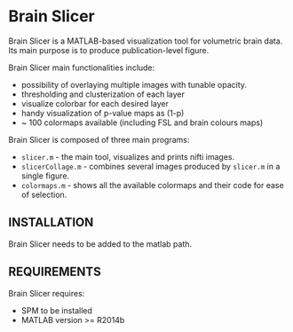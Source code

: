 # Brain Slicer
Brain Slicer is a MATLAB-based visualization tool for volumetric brain data. Its main purpose is to produce publication-level figure.

Brain Slicer main functionalities include:
- possibility of overlaying multiple images with tunable opacity.
- thresholding and clusterization of each layer
- visualize colorbar for each desired layer
- handy visualization of p-value maps as (1-p)
- ~ 100 colormaps available (including FSL and brain colours maps) 

Brain Slicer is composed of three main programs:

- `slicer.m` - the main tool, visualizes and prints nifti images.  
- `slicerCollage.m` - combines several images produced by `slicer.m` in a single figure.
- `colormaps.m` - shows all the available colormaps and their code for ease of selection.   

## INSTALLATION
   Brain Slicer needs to be added to the matlab path. 

## REQUIREMENTS
Brain Slicer requires:
- SPM to be installed
- MATLAB version >= R2014b 